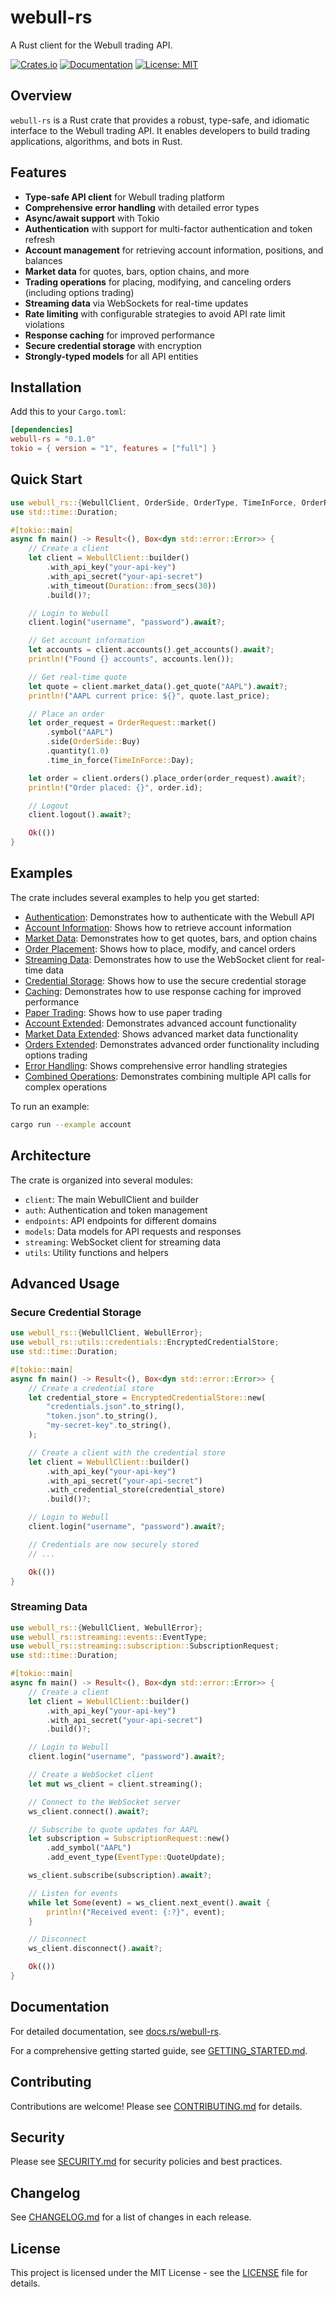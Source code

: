 # webull-rs

A Rust client for the Webull trading API.

[![Crates.io](https://img.shields.io/crates/v/webull-rs.svg)](https://crates.io/crates/webull-rs)
[![Documentation](https://docs.rs/webull-rs/badge.svg)](https://docs.rs/webull-rs)
[![License: MIT](https://img.shields.io/badge/License-MIT-yellow.svg)](https://opensource.org/licenses/MIT)

## Overview

`webull-rs` is a Rust crate that provides a robust, type-safe, and idiomatic interface to the Webull trading API. It enables developers to build trading applications, algorithms, and bots in Rust.

## Features

- **Type-safe API client** for Webull trading platform
- **Comprehensive error handling** with detailed error types
- **Async/await support** with Tokio
- **Authentication** with support for multi-factor authentication and token refresh
- **Account management** for retrieving account information, positions, and balances
- **Market data** for quotes, bars, option chains, and more
- **Trading operations** for placing, modifying, and canceling orders (including options trading)
- **Streaming data** via WebSockets for real-time updates
- **Rate limiting** with configurable strategies to avoid API rate limit violations
- **Response caching** for improved performance
- **Secure credential storage** with encryption
- **Strongly-typed models** for all API entities

## Installation

Add this to your `Cargo.toml`:

```toml
[dependencies]
webull-rs = "0.1.0"
tokio = { version = "1", features = ["full"] }
```

## Quick Start

```rust
use webull_rs::{WebullClient, OrderSide, OrderType, TimeInForce, OrderRequest};
use std::time::Duration;

#[tokio::main]
async fn main() -> Result<(), Box<dyn std::error::Error>> {
    // Create a client
    let client = WebullClient::builder()
        .with_api_key("your-api-key")
        .with_api_secret("your-api-secret")
        .with_timeout(Duration::from_secs(30))
        .build()?;

    // Login to Webull
    client.login("username", "password").await?;

    // Get account information
    let accounts = client.accounts().get_accounts().await?;
    println!("Found {} accounts", accounts.len());

    // Get real-time quote
    let quote = client.market_data().get_quote("AAPL").await?;
    println!("AAPL current price: ${}", quote.last_price);

    // Place an order
    let order_request = OrderRequest::market()
        .symbol("AAPL")
        .side(OrderSide::Buy)
        .quantity(1.0)
        .time_in_force(TimeInForce::Day);

    let order = client.orders().place_order(order_request).await?;
    println!("Order placed: {}", order.id);

    // Logout
    client.logout().await?;

    Ok(())
}
```

## Examples

The crate includes several examples to help you get started:

- [Authentication](examples/auth.rs): Demonstrates how to authenticate with the Webull API
- [Account Information](examples/account.rs): Shows how to retrieve account information
- [Market Data](examples/market_data.rs): Demonstrates how to get quotes, bars, and option chains
- [Order Placement](examples/orders.rs): Shows how to place, modify, and cancel orders
- [Streaming Data](examples/streaming.rs): Demonstrates how to use the WebSocket client for real-time data
- [Credential Storage](examples/credentials.rs): Shows how to use the secure credential storage
- [Caching](examples/caching.rs): Demonstrates how to use response caching for improved performance
- [Paper Trading](examples/paper_trading.rs): Shows how to use paper trading
- [Account Extended](examples/account_extended.rs): Demonstrates advanced account functionality
- [Market Data Extended](examples/market_data_extended.rs): Shows advanced market data functionality
- [Orders Extended](examples/orders_extended.rs): Demonstrates advanced order functionality including options trading
- [Error Handling](examples/error_handling.rs): Shows comprehensive error handling strategies
- [Combined Operations](examples/combined_operations.rs): Demonstrates combining multiple API calls for complex operations

To run an example:

```bash
cargo run --example account
```

## Architecture

The crate is organized into several modules:

- `client`: The main WebullClient and builder
- `auth`: Authentication and token management
- `endpoints`: API endpoints for different domains
- `models`: Data models for API requests and responses
- `streaming`: WebSocket client for streaming data
- `utils`: Utility functions and helpers

## Advanced Usage

### Secure Credential Storage

```rust
use webull_rs::{WebullClient, WebullError};
use webull_rs::utils::credentials::EncryptedCredentialStore;
use std::time::Duration;

#[tokio::main]
async fn main() -> Result<(), Box<dyn std::error::Error>> {
    // Create a credential store
    let credential_store = EncryptedCredentialStore::new(
        "credentials.json".to_string(),
        "token.json".to_string(),
        "my-secret-key".to_string(),
    );

    // Create a client with the credential store
    let client = WebullClient::builder()
        .with_api_key("your-api-key")
        .with_api_secret("your-api-secret")
        .with_credential_store(credential_store)
        .build()?;

    // Login to Webull
    client.login("username", "password").await?;

    // Credentials are now securely stored
    // ...

    Ok(())
}
```

### Streaming Data

```rust
use webull_rs::{WebullClient, WebullError};
use webull_rs::streaming::events::EventType;
use webull_rs::streaming::subscription::SubscriptionRequest;
use std::time::Duration;

#[tokio::main]
async fn main() -> Result<(), Box<dyn std::error::Error>> {
    // Create a client
    let client = WebullClient::builder()
        .with_api_key("your-api-key")
        .with_api_secret("your-api-secret")
        .build()?;

    // Login to Webull
    client.login("username", "password").await?;

    // Create a WebSocket client
    let mut ws_client = client.streaming();

    // Connect to the WebSocket server
    ws_client.connect().await?;

    // Subscribe to quote updates for AAPL
    let subscription = SubscriptionRequest::new()
        .add_symbol("AAPL")
        .add_event_type(EventType::QuoteUpdate);

    ws_client.subscribe(subscription).await?;

    // Listen for events
    while let Some(event) = ws_client.next_event().await {
        println!("Received event: {:?}", event);
    }

    // Disconnect
    ws_client.disconnect().await?;

    Ok(())
}
```

## Documentation

For detailed documentation, see [docs.rs/webull-rs](https://docs.rs/webull-rs).

For a comprehensive getting started guide, see [GETTING_STARTED.md](GETTING_STARTED.md).

## Contributing

Contributions are welcome! Please see [CONTRIBUTING.md](CONTRIBUTING.md) for details.

## Security

Please see [SECURITY.md](SECURITY.md) for security policies and best practices.

## Changelog

See [CHANGELOG.md](CHANGELOG.md) for a list of changes in each release.

## License

This project is licensed under the MIT License - see the [LICENSE](LICENSE) file for details.
